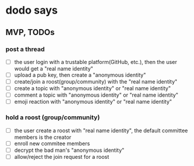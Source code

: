 # dodo says

## MVP, TODOs

### post a thread

- [ ] the user login with a trustable platform(GitHub, etc.), then the user would get a "real name identity"
- [ ] upload a pub key, then create a "anonymous identity"
- [ ] create/join a roost(group/community) with the "real name identity"
- [ ] create a topic with "anonymous identity" or "real name identity"
- [ ] comment a topic with "anonymous identity" or "real name identity"
- [ ] emoji reaction with "anonymous identity" or "real name identity"

### hold a roost (group/community)

- [ ] the user create a roost with "real name identity", the default committee members is the creator
- [ ] enroll new commitee members
- [ ] decrypt the bad man's "anonymous identity"
- [ ] allow/reject the join request for a roost
